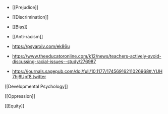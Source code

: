   - [[Prejudice]]
  - [[Discrimination]]
  - [[Bias]]
  - [[Anti-racism]]

  - https://psyarxiv.com/ek86u

  - https://www.theeducatoronline.com/k12/news/teachers-actively-avoid-discussing-racial-issues--study/276987

  - https://journals.sagepub.com/doi/full/10.1177/17456916211026968#.YUH7hj6Upf8.twitter

[[Developmental Psychology]]

[[Oppression]]

[[Equity]]
